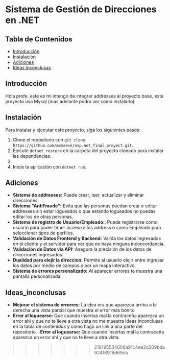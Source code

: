 # Sistema de Gestión de Direcciones en .NET

## Tabla de Contenidos
- [Introducción](#introducción)
- [Instalación](#instalación)
- [Adiciones](#adiciones)
- [Ideas Inconclusas](#ideas-inconclusas)
## Introducción
Hola profe, este es mi intengo de integrar addresses al proyecto base, este proyecto usa Mysql (mas adelante podra ver como instalarlo)

## Instalación
Para instalar y ejecutar este proyecto, siga los siguientes pasos:
1. Clone el repositorio con `git clone https://github.com/mxmaese/asp.net_final_proyect.git`.
2. Ejecute `dotnet restore` en la carpeta del proyecto clonado para instalar las dependencias.
3. 
3. Inicie la aplicación con `dotnet run`.

## Adiciones
- **Sistema de addresses:** Puede crear, leer, actualizar y eliminar direcciones.
- **Sistema "AntiFraude":** Evita que las personas puedan crear o editar addresses sin estar logueados o que estando logueados no puedas editar los de otras personas.
- **Sistema de registro de Usuario/Empleado:**: Puede registrarse como usuario para poder tener acceso a los address o como Empleado para seleccionar tipos de perfiles.
- **Validación de Datos Frontend y Backend:** Valida los datos ingresados en el cliente y el servidor para ver que no haya ninguna inconcordancia.
- **Validación de Datos via API:** Asegura la precisión de los datos de direcciones ingresados.
- **Dualidad para elejir la direccion:** Permite al usuario elejir entre ingresar los datos por medio de campos o por un mapa interactivo.
- **Sistema de errores personalizado:** Al aparecer errores te muestra una pantalla personalizada.

## Ideas_inconclusas
- **Mejorar el sistema de errorres:** La idea era que aparezca arriba a la derecha una vista parcial que muestra el error mas bonito
- **Error al loguearse:** Que cuando insertas mal la contraceña aparezca un error ahi y que no te lleve a otra vista no me muestra Ideas inconclusas en la tabla de contenidos y como hago un link a una parte del repositorio.
-**Error al loguearse:** Que cuando insertas mal la contraceña aparezca un error ahi y que no te lleve a otra vista.
>>>>>>> 218195534608a91c4ee2c609bda924f6019d69da
